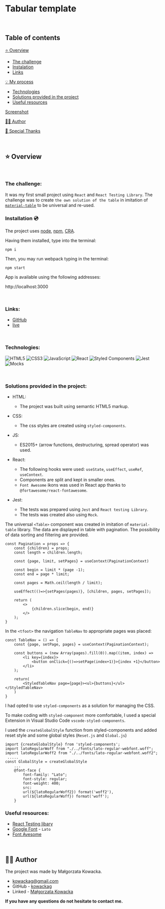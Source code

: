 # Tabular template

&nbsp;

## Table of contents

[⭐ Overview](#⭐-overview)
  - [The challenge](#the-challenge)
  - [Instalation](#installation-💿)
  - [Links](#links)

[💡 My process](#💡-my-process)
  - [Technologies](#technologies)
  - [Solutions provided in the project](#solutions-provided-in-the-project)
  - [Useful resources](#useful-resources)

[Screenshot](#screenshot)

[🙋‍♂️ Author](#🙋‍♂️-author)

[👏 Special Thanks](#👏-special-thanks)

&nbsp;

## ⭐ Overview

&nbsp;

### **The challenge:**

It was my first small project using `React` and `React Testing Library`.
The challenge was to create `the own solution of the table` in imitation of [`material-table`](https://github.com/mbrn/material-table) to be universal and re-used.

### **Installation 💿**

The project uses [node](https://nodejs.org/en/), [npm](https://www.npmjs.com/), [CRA](https://create-react-app.dev/).

Having them installed, type into the terminal: 
```
npm i
```
Then, you may run webpack typing in the terminal:

```
npm start
```

App is available using the following addresses:

http://localhost:3000

&nbsp;

### **Links:**
- [GitHub](https://github.com/kowackag/tabular-data-templates)
- [live](https://kowackag.github.io/tabular-data-templates/)

&nbsp;

### **Technologies:**

![HTML5](https://img.shields.io/badge/html5-%23E34F26.svg?style=for-the-badge&logo=html5&logoColor=white)
![CSS3](https://img.shields.io/badge/css3-%231572B6.svg?style=for-the-badge&logo=css3&logoColor=white)
![JavaScript](https://img.shields.io/badge/javascript-%23323330.svg?style=for-the-badge&logo=javascript&logoColor=%23F7DF1E)
![React](https://img.shields.io/badge/react-%2320232a.svg?style=for-the-badge&logo=react&logoColor=%2361DAFB)
![Styled Components](https://img.shields.io/badge/styled--components-DB7093?style=for-the-badge&logo=styled-components&logoColor=white)
![Jest](https://img.shields.io/badge/-jest-%23C21325?style=for-the-badge&logo=jest&logoColor=white)
![Mocks](https://img.shields.io/badge/-mocks-%238D6748?style=for-the-badge&logoColor=white)


&nbsp;
  
### **Solutions provided in the project:**
- HTML:
    - The project was built using semantic HTML5 markup.
- CSS:
    - The css styles are created using `styled-components`.
    
- JS:
    - ES2015+ (arrow functions, destructuring, spread operator) was used.
- React:
    - The following hooks were used: `useState`, `useEffect`, `useRef`, `useContext`.
    - Components are split and kept in smaller ones.
    - `Font Awesome` ikons was used in React app thanks to `@fortawesome/react-fontawesome`.
- Jest:
    - The tests was prepared using `Jest` and `React testing Library`.
    - The tests was created also using `Mock`.

The universal `<Table>` component was created in imitation of `material-table` library. 
The data are displayed in table with pagination.
The possibility of data sorting and filtering are provided.

```
const Pagination = props => {
    const {children} = props;
    const length = children.length;

    const {page, limit, setPages} = useContext(PaginationContext)
    
    const begin = limit * (page -1);
    const end = page * limit;
    
    const pages = Math.ceil(length / limit);

    useEffect(()=>{setPages(pages)}, [children, pages, setPages]);

    return (
        <> 
            {children.slice(begin, end)}
        </>
    );
}
```
In the `<tfoot>` the navigation `TableNav` to appropriate pages was placed:
```
const TableNav = () => {
    const {page, setPage, pages} = useContext(PaginationContext);
    
    const buttons = (new Array(pages).fill(0)).map((item, index) => 
        <li key={index}>
            <button onClick={()=>setPage(index+1)}>{index +1}</button>
        </li>
    );

    return(
        <StyledTableNav page={page}><ul>{buttons}</ul></StyledTableNav>
    )
} 
```

I had opted to use `styled-components` as a solution for managing the CSS.

To make coding with `styled-component` more comfortable, I used a special Extension in Visual Studio Code `vscode-styled-components`.

I used the `createGlobalStyle` function from styled-components and added reset style and some global styles (`Reset.js` and `Global.js`)

```
import {createGlobalStyle} from 'styled-components';
import latoRegularWoff from "./../fonts/lato-regular-webfont.woff";
import latoRegularWoff2 from "./../fonts/lato-regular-webfont.woff2";
 .....
const GlobalStyle = createGlobalStyle
    ...
    @font-face {
        font-family: "Lato";
        font-style: regular;
        font-weight: 400;
        src:
        url(${latoRegularWoff2}) format('woff2'),
        url(${latoRegularWoff}) format('woff');
    }
```

### **Useful resources:**

- [React Testing libary](https://testing-library.com/docs/)
- [Google Font](https://fonts.google.com/specimen/Lato) - `Lato`
- [Font Avesome](https://fontawesome.com/)


&nbsp;

## 🙋‍♂️ Author

The project was made by Małgorzata Kowacka.
- kowackag@gmail.com
- GitHub - [kowackag](https://github.com/kowackag)
- Linked - [Małgorzata Kowacka](https://www.linkedin.com/in/malgorzata-kowacka)

 **If you have any questions do not hesitate to contact me.**

&nbsp;